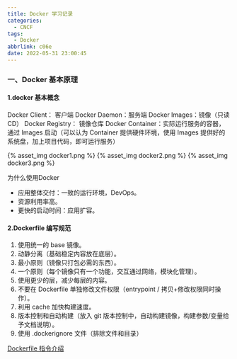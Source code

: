 ```yaml
---
title: Docker 学习记录
categories:
  - CNCF
tags:
  - Docker
abbrlink: c06e
date: 2022-05-31 23:00:45
---
```

### 一、Docker 基本原理
#### 1.docker 基本概念
Docker Client： 客户端
Docker Daemon：服务端
Docker Images：镜像（只读 CD）
Docker Registry： 镜像仓库
Docker Container：实际运行服务的容器，通过 Images 启动（可以认为 Container 提供硬件环境，使用 Images 提供好的系统盘，加上项目代码，即可运行服务）

<!--more-->
{% asset_img docker1.png %}
{% asset_img docker2.png %}
{% asset_img docker3.png %}

为什么使用Docker

- 应用整体交付：一致的运行环境，DevOps。
- 资源利用率高。
- 更快的启动时间：应用扩容。

#### 2.Dockerfile 编写规范

1. 使用统一的 base 镜像。
1. 动静分离（基础稳定内容放在底层）。
1. 最小原则（镜像只打包必需的东西）。
1. 一个原则（每个镜像只有一个功能，交互通过网络，模块化管理）。
1. 使用更少的层，减少每层的内容。
1. 不要在 Dockerfile 单独修改文件权限（entrypoint / 拷贝+修改权限同时操作）。
1. 利用 cache 加快构建速度。
1. 版本控制和自动构建（放入 git 版本控制中，自动构建镜像，构建参数/变量给予文档说明）。
1. 使用 .dockerignore 文件（排除文件和目录）

[Dockerfile 指令介绍](https://docs.docker.com/engine/reference/builder/)


